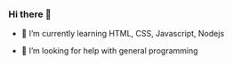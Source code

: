 ### Hi there 👋

- 🌱 I’m currently learning  HTML, CSS, Javascript, Nodejs

- 🤔 I’m looking for help with general programming

